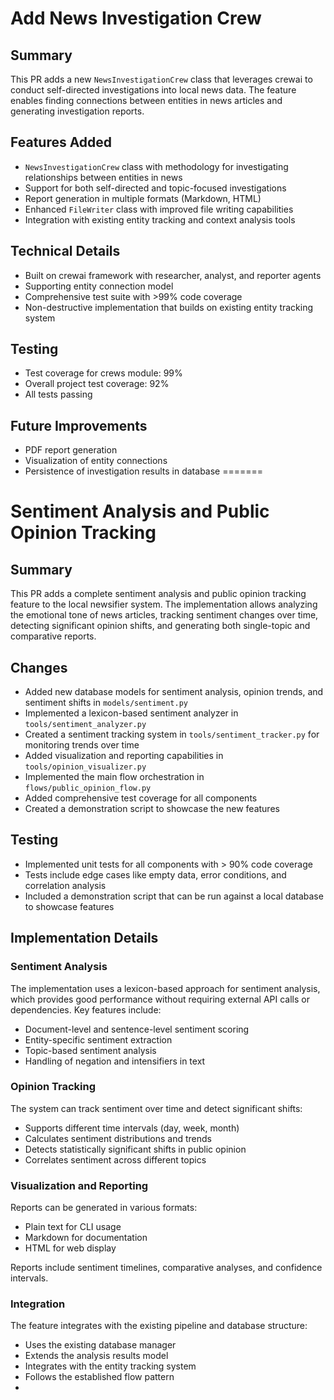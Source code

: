 # Add News Investigation Crew

## Summary
This PR adds a new `NewsInvestigationCrew` class that leverages crewai to conduct self-directed investigations into local news data. The feature enables finding connections between entities in news articles and generating investigation reports.

## Features Added
- `NewsInvestigationCrew` class with methodology for investigating relationships between entities in news
- Support for both self-directed and topic-focused investigations
- Report generation in multiple formats (Markdown, HTML)
- Enhanced `FileWriter` class with improved file writing capabilities
- Integration with existing entity tracking and context analysis tools

## Technical Details
- Built on crewai framework with researcher, analyst, and reporter agents
- Supporting entity connection model
- Comprehensive test suite with >99% code coverage
- Non-destructive implementation that builds on existing entity tracking system

## Testing
- Test coverage for crews module: 99%
- Overall project test coverage: 92%
- All tests passing

## Future Improvements
- PDF report generation
- Visualization of entity connections
- Persistence of investigation results in database
=======
# Sentiment Analysis and Public Opinion Tracking

## Summary

This PR adds a complete sentiment analysis and public opinion tracking feature to the local newsifier system. The implementation allows analyzing the emotional tone of news articles, tracking sentiment changes over time, detecting significant opinion shifts, and generating both single-topic and comparative reports.

## Changes

- Added new database models for sentiment analysis, opinion trends, and sentiment shifts in `models/sentiment.py`
- Implemented a lexicon-based sentiment analyzer in `tools/sentiment_analyzer.py`
- Created a sentiment tracking system in `tools/sentiment_tracker.py` for monitoring trends over time
- Added visualization and reporting capabilities in `tools/opinion_visualizer.py`
- Implemented the main flow orchestration in `flows/public_opinion_flow.py`
- Added comprehensive test coverage for all components
- Created a demonstration script to showcase the new features

## Testing

- Implemented unit tests for all components with > 90% code coverage
- Tests include edge cases like empty data, error conditions, and correlation analysis
- Included a demonstration script that can be run against a local database to showcase features

## Implementation Details

### Sentiment Analysis

The implementation uses a lexicon-based approach for sentiment analysis, which provides good performance without requiring external API calls or dependencies. Key features include:

- Document-level and sentence-level sentiment scoring
- Entity-specific sentiment extraction
- Topic-based sentiment analysis
- Handling of negation and intensifiers in text

### Opinion Tracking

The system can track sentiment over time and detect significant shifts:

- Supports different time intervals (day, week, month)
- Calculates sentiment distributions and trends
- Detects statistically significant shifts in public opinion
- Correlates sentiment across different topics

### Visualization and Reporting

Reports can be generated in various formats:

- Plain text for CLI usage
- Markdown for documentation
- HTML for web display

Reports include sentiment timelines, comparative analyses, and confidence intervals.

### Integration

The feature integrates with the existing pipeline and database structure:

- Uses the existing database manager
- Extends the analysis results model
- Integrates with the entity tracking system
- Follows the established flow pattern
- 